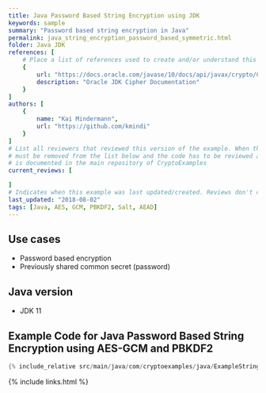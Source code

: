 ```yaml
---
title: Java Password Based String Encryption using JDK
keywords: sample
summary: "Password based string encryption in Java"
permalink: java_string_encryption_password_based_symmetric.html
folder: Java JDK
references: [
    # Place a list of references used to create and/or understand this example.
    {
        url: "https://docs.oracle.com/javase/10/docs/api/javax/crypto/Cipher.html",
        description: "Oracle JDK Cipher Documentation"
    }
]
authors: [
    {
        name: "Kai Mindermann",
        url: "https://github.com/kmindi"
    }
]
# List all reviewers that reviewed this version of the example. When the example is updated all old reviews
# must be removed from the list below and the code has to be reviewed again. The complete review process
# is documented in the main repository of CryptoExamples
current_reviews: [

]
# Indicates when this example was last updated/created. Reviews don't change this.
last_updated: "2018-08-02"
tags: [Java, AES, GCM, PBKDF2, Salt, AEAD]
---
```


## Use cases

- Password based encryption
- Previously shared common secret (password)

## Java version

- JDK 11

## Example Code for Java Password Based String Encryption using AES-GCM and PBKDF2

```java
{% include_relative src/main/java/com/cryptoexamples/java/ExampleStringEncryptionPasswordBased.java %}
```



{% include links.html %}
